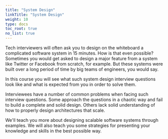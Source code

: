 ```yaml
---
title: "System Design"
linkTitle: "System Design"
weight: 10
type: docs
toc_root: true
no_list: true
---
```

Tech interviewers will often ask you to design on the whiteboard a complicated software system in 15 minutes. How is that even possible? Sometimes you would get asked to design a major feature from a system like Twitter or Facebook from scratch, for example. But these systems were built over a long period of time by big teams of engineers, you would say.

In this course you will see what such system design interview questions look like and what is expected from you in order to solve them.

Interviewees have a number of common problems when facing such interview questions. Some approach the questions in a chaotic way and fail to build a complete and solid design. Others lack solid understanding of how to properly design architectures that scale.

We'll teach you more about designing scalable software systems through examples. We will also teach you some strategies for presenting your knowledge and skills in the best possible way.
